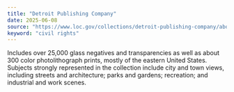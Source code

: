 ```yaml
---
title: "Detroit Publishing Company"
date: 2025-06-08
source: "https://www.loc.gov/collections/detroit-publishing-company/about-this-collection/"
keyword: "civil rights"
---
```


Includes over 25,000 glass negatives and transparencies as well as about 300 color photolithograph prints, mostly of the eastern United States. Subjects strongly represented in the collection include city and town views, including streets and architecture; parks and gardens; recreation; and industrial and work scenes.

